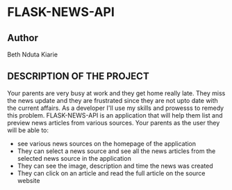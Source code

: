 # FLASK-NEWS-API
## Author
Beth Nduta Kiarie

## DESCRIPTION OF THE PROJECT
Your parents are very busy at work and they get home really late. They miss the news update and they are frustrated since they are not upto date with the current affairs. As a developer I'll use my skills and prowesss to remedy this problem. FLASK-NEWS-API is an application that will help them list and preview news articles from various sources.
Your parents as the user they will be able to:
* see various news sources on the homepage of the application
* They can select a news source and see all the news articles from the selected news source in the application
* They can see the image, description and time the news was created
* They can click on an article and read the full article on the source website




   